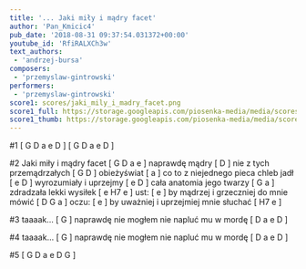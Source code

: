 ```yaml
---
title: '... Jaki miły i mądry facet'
author: 'Pan_Kmicic4'
pub_date: '2018-08-31 09:37:54.031372+00:00'
youtube_id: 'RfiRALXCh3w'
text_authors:
 - 'andrzej-bursa'
composers:
 - 'przemyslaw-gintrowski'
performers:
 - 'przemyslaw-gintrowski'
score1: scores/jaki_mily_i_madry_facet.png
score1_full: https://storage.googleapis.com/piosenka-media/media/scores/jaki_mily_i_madry_facet.png
score1_thumb: https://storage.googleapis.com/piosenka-media/media/scores/jaki_mily_i_madry_facet.png.180x0_q85_upscale.png
---
```


#1
[ G D a e D ]
[ G D a e D ]

#2
Jaki miły i mądry facet [ G D a e ]
naprawdę mądry [ D ]
nie z tych przemądrzałych [ G D ]
obieżyświat [ a ]
co to z niejednego pieca chleb jadł [ e D ]
wyrozumiały i uprzejmy [ e D ]
cała anatomia jego twarzy [ G a ]
zdradzała lekki wysiłek  [ e H7 e ]
ust: [ e ]
by mądrzej i grzeczniej do mnie mówić [ D G a ]
oczu: [ e ]
by uważniej i uprzejmiej mnie słuchać [ H7 e ]

#3
taaaak... [ G ]
naprawdę nie mogłem nie napluć mu w mordę [ D a e D ]

#4
taaaak... [ G ]
naprawdę nie mogłem nie napluć mu w mordę [ D a e D ]

#5
[ G D a e D G ]